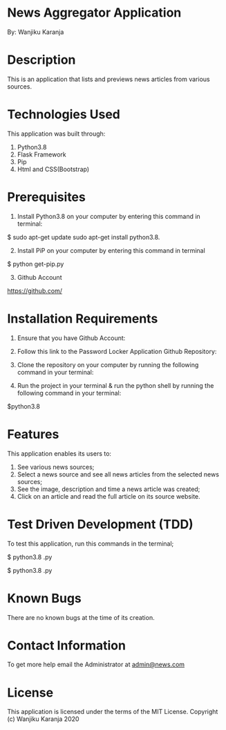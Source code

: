 # News Aggregator Application 

By: Wanjiku Karanja

# Description 
This is an application that lists and previews news articles from various sources. 


# Technologies Used
This application was built through:
1. Python3.8 
2. Flask Framework
3. Pip
4. Html and CSS(Bootstrap)

# Prerequisites
1. Install Python3.8 on your computer by entering this command in terminal:

$ sudo apt-get update sudo apt-get install python3.8.

2. Install PiP on your computer by entering this command in terminal

$ python get-pip.py

3. Github Account

https://github.com/

# Installation Requirements
1. Ensure that you have Github Account:

2. Follow this link to the Password Locker Application Github Repository:



3. Clone the repository on your computer by running the following command in your terminal:



4. Run the project in your terminal & run the python shell by running the following command in your terminal:

$python3.8 

# Features
This application enables its users to:

1. See various news sources;
2. Select a news source and see all news articles from the selected news sources;
3. See the image, description and time a news article was created;
4. Click on an article and read the full article on its source website.


# Test Driven Development (TDD)
To test this application, run this commands in the terminal;

$ python3.8 .py

$ python3.8 .py

# Known Bugs
There are no known bugs at the time of its creation.

# Contact Information 
To get more help email the Administrator at admin@news.com

# License
This application is licensed under the terms of the MIT License.
Copyright (c) Wanjiku Karanja 2020
